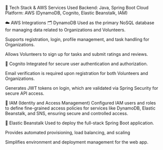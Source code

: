 🧩 Tech Stack & AWS Services Used
Backend: Java, Spring Boot
Cloud Platform: AWS (DynamoDB, Cognito, Elastic Beanstalk, IAM)

☁️ AWS Integrations
🗂️ DynamoDB
Used as the primary NoSQL database for managing data related to Organizations and Volunteers.

Supports registration, login, profile management, and task handling for Organizations.

Allows Volunteers to sign up for tasks and submit ratings and reviews.

🔐 Cognito
Integrated for secure user authentication and authorization.

Email verification is required upon registration for both Volunteers and Organizations.

Generates JWT tokens on login, which are validated via Spring Security for secure API access.

🔑 IAM (Identity and Access Management)
Configured IAM users and roles to define fine-grained access policies for services like DynamoDB, Elastic Beanstalk, and SNS, ensuring secure and controlled access.

🚀 Elastic Beanstalk
Used to deploy the full-stack Spring Boot application.

Provides automated provisioning, load balancing, and scaling

Simplifies environment and deployment management for the web app.
